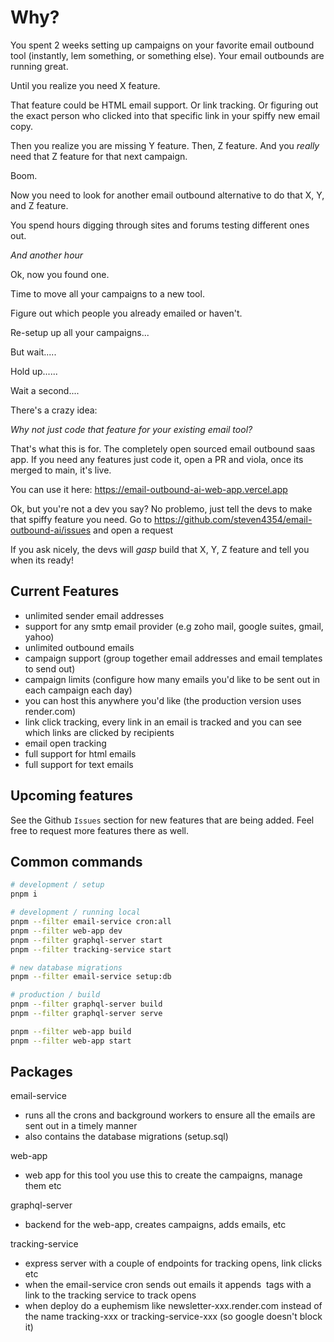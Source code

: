 # Why?

You spent 2 weeks setting up campaigns on your favorite email outbound tool (instantly, lem something, or something else). Your email outbounds are running great. 

Until you realize you need X feature. 

That feature could be HTML email support. Or link tracking. Or figuring out the exact person who clicked into that specific link in your spiffy new email copy.

Then you realize you are missing Y feature. Then, Z feature. And you _really_ need that Z feature for that next campaign.

Boom. 

Now you need to look for another email outbound alternative to do that X, Y, and Z feature. 

You spend hours digging through sites and forums testing different ones out.

_And another hour_

Ok, now you found one. 

Time to move all your campaigns to a new tool. 

Figure out which people you already emailed or haven't. 

Re-setup up all your campaigns...

But wait.....

Hold up......

Wait a second....

There's a crazy idea:

_Why not just code that feature for your existing email tool?_

That's what this is for. The completely open sourced email outbound saas app. If you need any features just code it, open a PR and viola, once its merged to main, it's live.

You can use it here: https://email-outbound-ai-web-app.vercel.app

Ok, but you're not a dev you say? No problemo, just tell the devs to make that spiffy feature you need. Go to https://github.com/steven4354/email-outbound-ai/issues and open a request

If you ask nicely, the devs will *gasp* build that X, Y, Z feature and tell you when its ready!

## Current Features

- unlimited sender email addresses 
- support for any smtp email provider (e.g zoho mail, google suites, gmail, yahoo)
- unlimited outbound emails
- campaign support (group together email addresses and email templates to send out)
- campaign limits (configure how many emails you'd like to be sent out in each campaign each day)
- you can host this anywhere you'd like (the production version uses render.com)
- link click tracking, every link in an email is tracked and you can see which links are clicked by recipients
- email open tracking
- full support for html emails
- full support for text emails

## Upcoming features

See the Github `Issues` section for new features that are being added. Feel free to request more features there as well.

## Common commands

```bash
# development / setup
pnpm i

# development / running local
pnpm --filter email-service cron:all
pnpm --filter web-app dev
pnpm --filter graphql-server start
pnpm --filter tracking-service start

# new database migrations
pnpm --filter email-service setup:db

# production / build
pnpm --filter graphql-server build
pnpm --filter graphql-server serve

pnpm --filter web-app build
pnpm --filter web-app start
```

## Packages

email-service
- runs all the crons and background workers to ensure all the emails are sent out in a timely manner
- also contains the database migrations (setup.sql)

web-app
- web app for this tool you use this to create the campaigns, manage them etc

graphql-server
- backend for the web-app, creates campaigns, adds emails, etc

tracking-service
- express server with a couple of endpoints for tracking opens, link clicks etc
- when the email-service cron sends out emails it appends <img> tags with a link to the tracking service to track opens
- when deploy do a euphemism like newsletter-xxx.render.com instead of the name tracking-xxx or tracking-service-xxx (so google doesn't block it)
